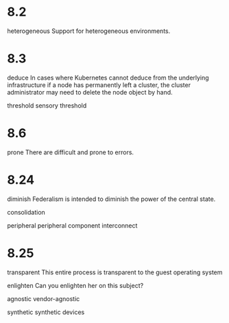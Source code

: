 # 8.2

heterogeneous
Support for heterogeneous environments.

# 8.3 

deduce
In cases where Kubernetes cannot deduce from the underlying infrastructure if a node has permanently left a cluster, the cluster administrator may need to delete the node object by hand.

threshold
sensory threshold

# 8.6

prone
There are difficult and prone to errors.

# 8.24

diminish
Federalism is intended to diminish the power of the central state.

consolidation

peripheral
peripheral component interconnect

# 8.25

transparent
This entire process is transparent to the guest operating system

enlighten
Can you enlighten her on this subject?

agnostic
vendor-agnostic

synthetic
synthetic devices

